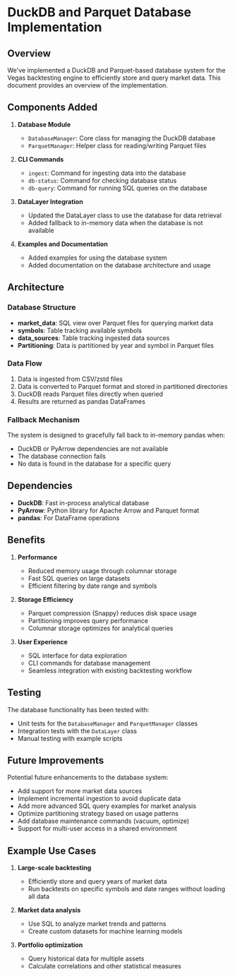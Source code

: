 # DuckDB and Parquet Database Implementation

## Overview

We've implemented a DuckDB and Parquet-based database system for the Vegas backtesting engine to efficiently store and query market data. This document provides an overview of the implementation.

## Components Added

1. **Database Module**
   - `DatabaseManager`: Core class for managing the DuckDB database
   - `ParquetManager`: Helper class for reading/writing Parquet files

2. **CLI Commands**
   - `ingest`: Command for ingesting data into the database
   - `db-status`: Command for checking database status
   - `db-query`: Command for running SQL queries on the database

3. **DataLayer Integration**
   - Updated the DataLayer class to use the database for data retrieval
   - Added fallback to in-memory data when the database is not available

4. **Examples and Documentation**
   - Added examples for using the database system
   - Added documentation on the database architecture and usage

## Architecture

### Database Structure

- **market_data**: SQL view over Parquet files for querying market data
- **symbols**: Table tracking available symbols
- **data_sources**: Table tracking ingested data sources
- **Partitioning**: Data is partitioned by year and symbol in Parquet files

### Data Flow

1. Data is ingested from CSV/zstd files
2. Data is converted to Parquet format and stored in partitioned directories
3. DuckDB reads Parquet files directly when queried
4. Results are returned as pandas DataFrames

### Fallback Mechanism

The system is designed to gracefully fall back to in-memory pandas when:
- DuckDB or PyArrow dependencies are not available
- The database connection fails
- No data is found in the database for a specific query

## Dependencies

- **DuckDB**: Fast in-process analytical database
- **PyArrow**: Python library for Apache Arrow and Parquet format
- **pandas**: For DataFrame operations

## Benefits

1. **Performance**
   - Reduced memory usage through columnar storage
   - Fast SQL queries on large datasets
   - Efficient filtering by date range and symbols

2. **Storage Efficiency**
   - Parquet compression (Snappy) reduces disk space usage
   - Partitioning improves query performance
   - Columnar storage optimizes for analytical queries

3. **User Experience**
   - SQL interface for data exploration
   - CLI commands for database management
   - Seamless integration with existing backtesting workflow

## Testing

The database functionality has been tested with:
- Unit tests for the `DatabaseManager` and `ParquetManager` classes
- Integration tests with the `DataLayer` class
- Manual testing with example scripts

## Future Improvements

Potential future enhancements to the database system:
- Add support for more market data sources
- Implement incremental ingestion to avoid duplicate data
- Add more advanced SQL query examples for market analysis
- Optimize partitioning strategy based on usage patterns
- Add database maintenance commands (vacuum, optimize)
- Support for multi-user access in a shared environment

## Example Use Cases

1. **Large-scale backtesting**
   - Efficiently store and query years of market data
   - Run backtests on specific symbols and date ranges without loading all data

2. **Market data analysis**
   - Use SQL to analyze market trends and patterns
   - Create custom datasets for machine learning models

3. **Portfolio optimization**
   - Query historical data for multiple assets
   - Calculate correlations and other statistical measures
